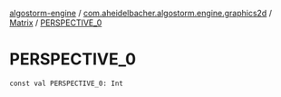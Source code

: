 [algostorm-engine](../../index.md) / [com.aheidelbacher.algostorm.engine.graphics2d](../index.md) / [Matrix](index.md) / [PERSPECTIVE_0](.)

# PERSPECTIVE_0

`const val PERSPECTIVE_0: Int`